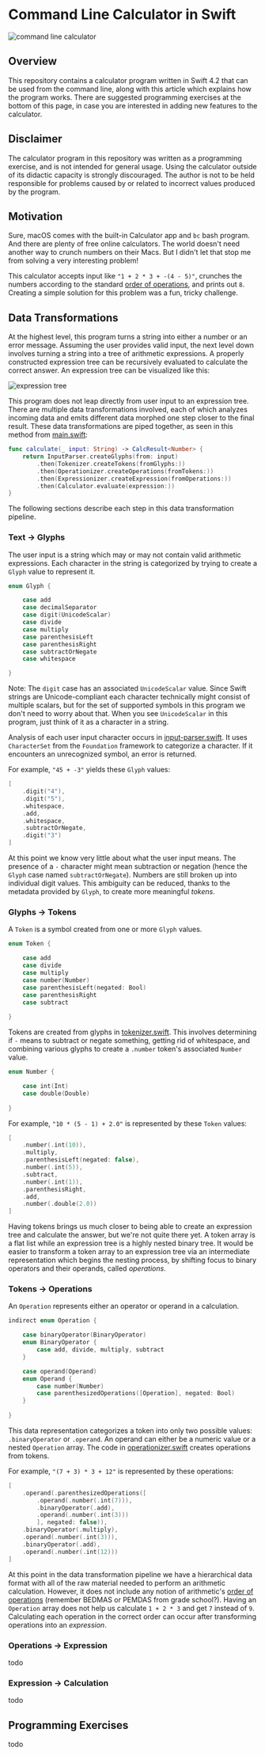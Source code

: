 # Command Line Calculator in Swift

![command line calculator](images/command-line.png)

## Overview

This repository contains a calculator program written in Swift 4.2 that can be used from the command line, along with this article which explains how the program works. There are suggested programming exercises at the bottom of this page, in case you are interested in adding new features to the calculator.

## Disclaimer 

The calculator program in this repository was written as a programming exercise, and is not intended for general usage. Using the calculator outside of its didactic capacity is strongly discouraged. The author is not to be held responsible for problems caused by or related to incorrect values produced by the program.

## Motivation
 
Sure, macOS comes with the built-in Calculator app and `bc` bash program. And there are plenty of free online calculators. The world doesn't need another way to crunch numbers on their Macs. But I didn't let that stop me from solving a very interesting problem!

This calculator accepts input like `"1 + 2 * 3 + -(4 - 5)"`, crunches the numbers according to the standard [order of operations](https://en.wikipedia.org/wiki/Order_of_operations), and prints out `8`. Creating a simple solution for this problem was a fun, tricky challenge.

## Data Transformations

At the highest level, this program turns a string into either a number or an error message. Assuming the user provides valid input, the next level down involves turning a string into a tree of arithmetic expressions. A properly constructed expression tree can be recursively evaluated to calculate the correct answer. An expression tree can be visualized like this:

![expression tree](images/expression-tree.png)

This program does not leap directly from user input to an expression tree. There are multiple data transformations involved, each of which analyzes incoming data and emits different data morphed one step closer to the final result. These data transformations are piped together, as seen in this method from [main.swift](calc/main.swift):

```swift
func calculate(_ input: String) -> CalcResult<Number> {
    return InputParser.createGlyphs(from: input)
        .then(Tokenizer.createTokens(fromGlyphs:))
        .then(Operationizer.createOperations(fromTokens:))
        .then(Expressionizer.createExpression(fromOperations:))
        .then(Calculator.evaluate(expression:))
}
```

The following sections describe each step in this data transformation pipeline.

### Text -> Glyphs

The user input is a string which may or may not contain valid arithmetic expressions. Each character in the string is  categorized by trying to create a `Glyph` value to represent it.

```swift
enum Glyph {

    case add
    case decimalSeparator
    case digit(UnicodeScalar)
    case divide
    case multiply
    case parenthesisLeft
    case parenthesisRight
    case subtractOrNegate
    case whitespace

}
```

Note: The `digit` case has an associated `UnicodeScalar` value. Since Swift strings are Unicode-compliant each character technically might consist of multiple scalars, but for the set of supported symbols in this program we don't need to worry about that. When you see `UnicodeScalar` in this program, just think of it as a character in a string.

Analysis of each user input character occurs in [input-parser.swift](calc/text%20-%3E%20glyphs/input-parser.swift). It uses `CharacterSet` from the `Foundation` framework to categorize a character. If it encounters an unrecognized symbol, an error is returned.

For example, `"45 + -3"` yields these `Glyph` values:

```swift
[
    .digit("4"),
    .digit("5"),
    .whitespace,
    .add,
    .whitespace,
    .subtractOrNegate,
    .digit("3")
]
```

At this point we know very little about what the user input means. The presence of a `-` character might mean subtraction or negation (hence the `Glyph` case named `subtractOrNegate`). Numbers are still broken up into individual digit values. This ambiguity can be reduced, thanks to the metadata provided by `Glyph`, to create more meaningful _tokens_.

### Glyphs -> Tokens

A `Token` is a symbol created from one or more `Glyph` values. 

```swift
enum Token {

    case add
    case divide
    case multiply
    case number(Number)
    case parenthesisLeft(negated: Bool)
    case parenthesisRight
    case subtract
    
}
```

Tokens are created from glyphs in [tokenizer.swift](calc/glyphs%20-%3E%20tokens/tokenizer.swift). This involves determining if `-` means to subtract or negate something, getting rid of whitespace, and combining various glyphs to create a `.number` token's associated `Number` value.

```swift
enum Number {

    case int(Int)
    case double(Double)
    
}
```

For example, `"10 * (5 - 1) + 2.0"` is represented by these `Token` values:

```swift
[
    .number(.int(10)),
    .multiply,
    .parenthesisLeft(negated: false),
    .number(.int(5)),
    .subtract,
    .number(.int(1)),
    .parenthesisRight,
    .add,
    .number(.double(2.0))
]
```

Having tokens brings us much closer to being able to create an expression tree and calculate the answer, but we're not quite there yet. A token array is a flat list while an expression tree is a highly nested binary tree. It would be easier to transform a token array to an expression tree via an intermediate representation which begins the nesting process, by shifting focus to binary operators and their operands, called _operations_.

### Tokens -> Operations

An `Operation` represents either an operator or operand in a calculation.

```swift
indirect enum Operation {

    case binaryOperator(BinaryOperator)
    enum BinaryOperator {
        case add, divide, multiply, subtract
    }

    case operand(Operand)
    enum Operand {
        case number(Number)
        case parenthesizedOperations([Operation], negated: Bool)
    }
    
}
```

This data representation categorizes a token into only two possible values: `.binaryOperator` or `.operand`. An operand can either be a numeric value or a nested `Operation` array. The code in [operationizer.swift](calc/tokens%20-%3E%20operations/operationizer.swift) creates operations from tokens.

For example, `"(7 + 3) * 3 + 12"` is represented by these operations:

```swift
[
    .operand(.parenthesizedOperations([
        .operand(.number(.int(7))),
        .binaryOperator(.add),
        .operand(.number(.int(3)))
        ], negated: false)),
    .binaryOperator(.multiply),
    .operand(.number(.int(3))),
    .binaryOperator(.add),
    .operand(.number(.int(12)))
]
```

At this point in the data transformation pipeline we have a hierarchical data format with all of the raw material needed to perform an arithmetic calculation. However, it does not include any notion of arithmetic's [order of operations](https://en.wikipedia.org/wiki/Order_of_operations) (remember BEDMAS or PEMDAS from grade school?). Having an `Operation` array does not help us calculate `1 + 2 * 3` and get `7` instead of `9`. Calculating each operation in the correct order can occur after transforming operations into an _expression_.

### Operations -> Expression

todo

### Expression -> Calculation

todo

## Programming Exercises

todo
